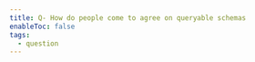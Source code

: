 ```yaml
---
title: Q- How do people come to agree on queryable schemas
enableToc: false
tags:
  - question
---
```

